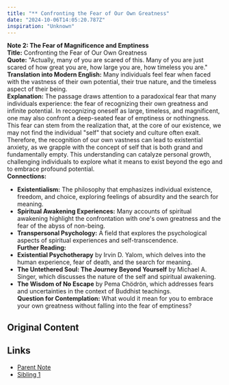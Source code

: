 ```yaml
---
title: "** Confronting the Fear of Our Own Greatness"
date: "2024-10-06T14:05:20.787Z"
inspiration: "Unknown"
---
```


  
**Note 2: The Fear of Magnificence and Emptiness**  
**Title:** Confronting the Fear of Our Own Greatness  
**Quote:** "Actually, many of you are scared of this. Many of you are just scared of how great you are, how large you are, how timeless you are."  
**Translation into Modern English:** Many individuals feel fear when faced with the vastness of their own potential, their true nature, and the timeless aspect of their being.  
**Explanation:** The passage draws attention to a paradoxical fear that many individuals experience: the fear of recognizing their own greatness and infinite potential. In recognizing oneself as large, timeless, and magnificent, one may also confront a deep-seated fear of emptiness or nothingness. This fear can stem from the realization that, at the core of our existence, we may not find the individual "self" that society and culture often exalt. Therefore, the recognition of our own vastness can lead to existential anxiety, as we grapple with the concept of self that is both grand and fundamentally empty. This understanding can catalyze personal growth, challenging individuals to explore what it means to exist beyond the ego and to embrace profound potential.  
**Connections:**  
- **Existentialism:** The philosophy that emphasizes individual existence, freedom, and choice, exploring feelings of absurdity and the search for meaning.  
- **Spiritual Awakening Experiences:** Many accounts of spiritual awakening highlight the confrontation with one's own greatness and the fear of the abyss of non-being.  
- **Transpersonal Psychology:** A field that explores the psychological aspects of spiritual experiences and self-transcendence.  
**Further Reading:**  
- **Existential Psychotherapy** by Irvin D. Yalom, which delves into the human experience, fear of death, and the search for meaning.  
- **The Untethered Soul: The Journey Beyond Yourself** by Michael A. Singer, which discusses the nature of the self and spiritual awakening.  
- **The Wisdom of No Escape** by Pema Chödrön, which addresses fears and uncertainties in the context of Buddhist teachings.  
**Question for Contemplation:** What would it mean for you to embrace your own greatness without falling into the fear of emptiness?

## Original Content



## Links

- [Parent Note](/parent-note.md)
- [Sibling 1](/zettel1.md)
